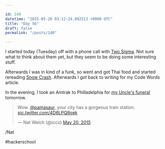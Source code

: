 ```yaml
---

id: 140
datetime: "2015-05-20 03:12:24.892513 +0000 UTC"
title: "Day 56"
draft: false
permalink: "/posts/140"

---
```


I started today (Tuesday) off with a phone call with [Two Sigma](https://www.twosigma.com/). Not sure what to think about them yet, but they seem to be doing some interesting stuff.

Afterwards I was in kind of a funk, so went and got Thai food and started rereading [Snow Crash](https://en.wikipedia.org/wiki/Snow_Crash). Afterwards I got back to writing for my Code Words article.

In the evening, I took an Amtrak to Philladelphia for [my Uncle's funeral](http://www.haganfuneralhome.com/memsol.cgi?user_id=1578115) tomorrow. 

<blockquote class="twitter-tweet" lang="en"><p lang="en" dir="ltr">Wow. <a href="https://twitter.com/pamasaur">@pamasaur</a>, your city has a gorgeous train station. <a href="http://t.co/4D6LPQ8oek">pic.twitter.com/4D6LPQ8oek</a></p>&mdash; Nat Welch (@icco) <a href="https://twitter.com/icco/status/600819731361374209">May 20, 2015</a></blockquote>
<script async src="//platform.twitter.com/widgets.js" charset="utf-8"></script>

/Nat

#hackerschool
